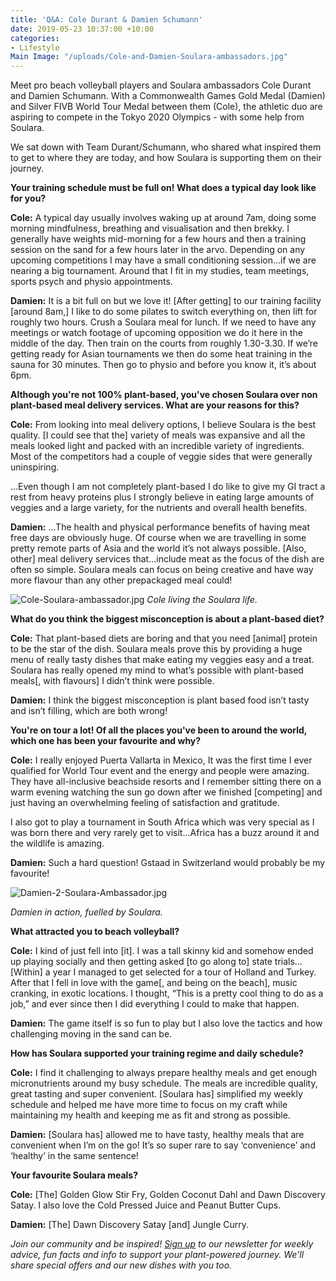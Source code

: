 ```yaml
---
title: 'Q&A: Cole Durant & Damien Schumann'
date: 2019-05-23 10:37:00 +10:00
categories:
- Lifestyle
Main Image: "/uploads/Cole-and-Damien-Soulara-ambassadors.jpg"
---
```


Meet pro beach volleyball players and Soulara ambassadors Cole Durant and Damien Schumann. With a Commonwealth Games Gold Medal (Damien) and Silver FIVB World Tour Medal between them (Cole), the athletic duo are aspiring to compete in the Tokyo 2020 Olympics - with some help from Soulara.

We sat down with Team Durant/Schumann, who shared what inspired them to get to where they are today, and how Soulara is supporting them on their journey.

**Your training schedule must be full on! What does a typical day look like for you?**

**Cole:** A typical day usually involves waking up at around 7am, doing some morning mindfulness, breathing and visualisation and then brekky. I generally have weights mid-morning for a few hours and then a training session on the sand for a few hours later in the arvo. Depending on any upcoming competitions I may have a small conditioning session...if we are nearing a big tournament. Around that I fit in my studies, team meetings, sports psych and physio appointments.

**Damien:** It is a bit full on but we love it! \[After getting\] to our training facility \[around 8am,\] I like to do some pilates to switch everything on, then lift for roughly two hours. Crush a Soulara meal for lunch. If we need to have any meetings or watch footage of upcoming opposition we do it here in the middle of the day. Then train on the courts from roughly 1.30-3.30. If we’re getting ready for Asian tournaments we then do some heat training in the sauna for 30 minutes. Then go to physio and before you know it, it’s about 6pm.

**Although you're not 100% plant-based, you've chosen Soulara over non plant-based meal delivery services. What are your reasons for this?**

**Cole:** From looking into meal delivery options, I believe Soulara is the best quality. \[I could see that the\] variety of meals was expansive and all the meals looked light and packed with an incredible variety of ingredients. Most of the competitors had a couple of veggie sides that were generally uninspiring.

...Even though I am not completely plant-based I do like to give my GI tract a rest from heavy proteins plus I strongly believe in eating large amounts of veggies and a large variety, for the nutrients and overall health benefits.

**Damien:** ...The health and physical performance benefits of having meat free days are obviously huge. Of course when we are travelling in some pretty remote parts of Asia and the world it’s not always possible. \[Also, other\] meal delivery services that...include meat as the focus of the dish are often so simple. Soulara meals can focus on being creative and have way more flavour than any other prepackaged meal could!

![Cole-Soulara-ambassador.jpg](/uploads/Cole-Soulara-ambassador.jpg)
                                                             *Cole living the Soulara life.*

**What do you think the biggest misconception is about a plant-based diet?**

**Cole:** That plant-based diets are boring and that you need \[animal\] protein to be the star of the dish. Soulara meals prove this by providing a huge menu of really tasty dishes that make eating my veggies easy and a treat. Soulara has really opened my mind to what’s possible with plant-based meals\[, with flavours\] I didn’t think were possible.

**Damien:** I think the biggest misconception is plant based food isn’t tasty and isn’t filling, which are both wrong!

**You're on tour a lot! Of all the places you've been to around the world, which one has been your favourite and why?**

**Cole:** I really enjoyed Puerta Vallarta in Mexico, It was the first time I ever qualified for World Tour event and the energy and people were amazing. They have all-inclusive beachside resorts and I remember sitting there on a warm evening watching the sun go down after we finished \[competing\] and just having an overwhelming feeling of satisfaction and gratitude.

I also got to play a tournament in South Africa which was very special as I was born there and very rarely get to visit...Africa has a buzz around it and the wildlife is amazing.

**Damien:** Such a hard question! Gstaad in Switzerland would probably be my favourite!

![Damien-2-Soulara-Ambassador.jpg](/uploads/Damien-2-Soulara-Ambassador.jpg)

*Damien in action, fuelled by Soulara.*

**What attracted you to beach volleyball?**

**Cole:** I kind of just fell into \[it\]. I was a tall skinny kid and somehow ended up playing socially and then getting asked \[to go along to\] state trials…\[Within\] a year I managed to get selected for a tour of Holland and Turkey. After that I fell in love with the game\[, and being on the beach\], music cranking, in exotic locations. I thought, “This is a pretty cool thing to do as a job,” and ever since then I did everything I could to make that happen.

**Damien:** The game itself is so fun to play but I also love the tactics and how challenging moving in the sand can be.

**How has Soulara supported your training regime and daily schedule?**

**Cole:** I find it challenging to always prepare healthy meals and get enough micronutrients around my busy schedule. The meals are incredible quality, great tasting and super convenient. \[Soulara has\] simplified my weekly schedule and helped me have more time to focus on my craft while maintaining my health and keeping me as fit and strong as possible.

**Damien:** \[Soulara has\] allowed me to have tasty, healthy meals that are convenient when I’m on the go! It’s so super rare to say ‘convenience’ and ‘healthy’ in the same sentence!

**Your favourite Soulara meals?**

**Cole:** \[The\] Golden Glow Stir Fry, Golden Coconut Dahl and Dawn Discovery Satay. I also love the Cold Pressed Juice and Peanut Butter Cups.

**Damien:** \[The\] Dawn Discovery Satay \[and\] Jungle Curry.

*Join our community and be inspired! [Sign up](https://www.soulara.com.au/) to our newsletter for weekly advice, fun facts and info to support your plant-powered journey. We’ll share special offers and our new dishes with you too.*